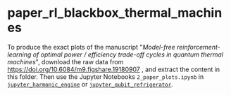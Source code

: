 # paper_rl_blackbox_thermal_machines
To produce the exact plots of the manuscript "*Model-free reinforcement-learning of optimal power / efficiency trade-off cycles in quantum thermal machines*", download the raw data from https://doi.org/10.6084/m9.figshare.19180907 , and extract the content in this folder. Then use the Jupyter Notebooks ```2_paper_plots.ipynb``` in [```jupyter_harmonic_engine```](../jupyter_harmonic_engine) or [```jupyter_qubit_refrigerator```](../jupyter_qubit_refrigerator).
